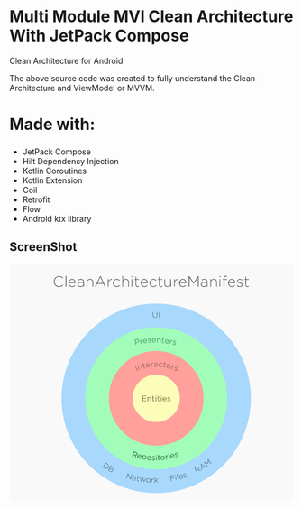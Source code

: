 # Multi Module MVI Clean Architecture With JetPack Compose
Clean Architecture for Android

The above source code was created to fully understand the Clean Architecture and ViewModel or MVVM.
# Made with:
### 
- JetPack Compose
- Hilt Dependency Injection
- Kotlin Coroutines
- Kotlin Extension
- Coil
- Retrofit
- Flow
- Android ktx library


## ScreenShot
<img src="https://github.com/shakbari435/CleanArchitecture/blob/master/CleanArchitectureManifest.png">
